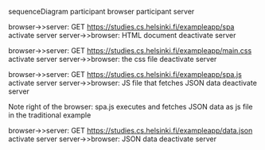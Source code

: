 sequenceDiagram
  participant browser
  participant server

  browser->>server: GET https://studies.cs.helsinki.fi/exampleapp/spa
  activate server
  server->>browser: HTML document
  deactivate server

  browser->>server: GET https://studies.cs.helsinki.fi/exampleapp/main.css
  activate server
  server->>browser: the css file
  deactivate server

  browser->>server: GET https://studies.cs.helsinki.fi/exampleapp/spa.js
  activate server
  server->>browser: JS file that fetches JSON data
  deactivate server

  Note right of the browser: spa.js executes and fetches JSON data as js file in the traditional example

  browser->>server: GET https://studies.cs.helsinki.fi/exampleapp/data.json
  activate server
  server->>browser: JSON data
  deactivate server
